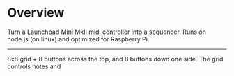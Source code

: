 # Overview
Turn a Launchpad Mini MkII midi controller into a sequencer. Runs on node.js (on linux) and optimized for Raspberry Pi.

--------------------


8x8 grid + 8 buttons across the top, and 8 buttons down one side. 
The grid controls notes and 
